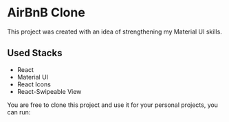 # AirBnB Clone

This project was created with an idea of strengthening my Material UI skills.

## Used Stacks
- React
- Material UI
- React Icons
- React-Swipeable View

You are free to clone this project and use it for your personal projects, you can run:


